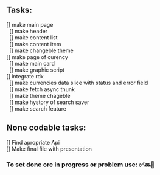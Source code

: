 ## Tasks:
[] make main page </br>
  &nbsp; [] make header </br>
  &nbsp; [] make content list </br>
  &nbsp; [] make content item </br>
  &nbsp; [] make changeble theme </br>
[] make page of curency </br>
  &nbsp; [] make main card </br>
  &nbsp; [] make graphic script </br>
[] integrate rdx </br>
  &nbsp; [] make currencies data slice with status and error field </br>
  &nbsp; [] make fetch async thunk </br>
  &nbsp; [] make theme chageble </br>
  &nbsp; [] make hystory of search saver </br>
  &nbsp; [] make search feature </br>

## None codable tasks:
[] Find apropriate Api </br>
[] Make final file with presentation </br>

### To set done ore in progress or problem use: ✅🔜🛑
